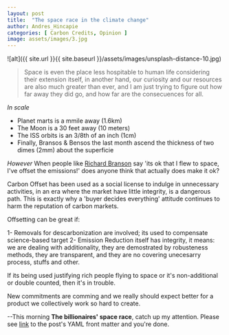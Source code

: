 ```yaml
---
layout: post
title:  "The space race in the climate change"
author: Andres_Hincapie 
categories: [ Carbon Credits, Opinion ]
image: assets/images/3.jpg
---
```

![alt]({{ site.url }}{{ site.baseurl }}/assets/images/unsplash-distance-10.jpg)

> Space is even the place less hospitable to human life considering their extension itself, in another hand, our curiosity and our resources are also much greater than ever, and I am just trying to figure out how far away they did go, and how far are the consecuences for all.

*In scale*  
- Planet marts is a mmile away (1.6km)  
- The Moon is a 30 feet away (10 meters)  
- The ISS orbits is an 3/8th of an inch (1cm)  
- Finally, Bransos & Bensos the last month ascend the thickness of two dimes (2mm) about the superficie

*However*
When people like [Richard Branson]() say 'its ok that I flew to space, I've offset the emissions!' does anyone think that actually does make it ok?

Carbon Offset has been used as a social license to indulge in unnecessary activities, in an era where the market have little integrity, is a dangerous path. This is exactly why a 'buyer decides everything' attitude continues to harm the reputation of carbon markets.

Offsetting can be great if:

1- Removals for descarbonization are involved;  its used to compensate science-based target
2- Emission Reduction itself has integrity, it means: we are dealing with additionality, they are demostrated by robusteness methods, they are transparent, and they are no covering unecesarry process, stuffs and other.


If its being used  justifying rich people flying to space or it's non-additional or double counted, then it's in trouble. 

New commitments are comming and we really should expect better for a product we collectively work so hard to create.

--This morning **The billionaires' space race**, catch up my attention. Please see [link](https://www.washingtonpost.com/opinions/2021/07/13/billionaires-space-race-benefits-rest-us-really/) to the post's YAML front matter and you're done.